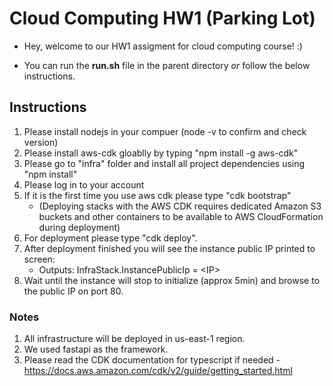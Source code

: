 # Cloud Computing HW1 (Parking Lot)

- Hey, welcome to our HW1 assigment for cloud computing course! :)

- You can run the **run.sh** file in the parent directory *or* follow the below instructions.
## Instructions

1. Please install nodejs in your compuer (node -v to confirm and check version)
2. Please install aws-cdk gloablly by typing "npm install -g aws-cdk"
3. Please go to "infra" folder and install all project dependencies using "npm install"
4. Please log in to your account
5. If it is the first time you use aws cdk please type "cdk bootstrap"
   - (Deploying stacks with the AWS CDK requires dedicated Amazon S3 buckets and other containers to be available to AWS CloudFormation during deployment)
6. For deployment please type "cdk deploy".
7. After deployment finished you will see the instance public IP printed to screen:
   - Outputs:
     InfraStack.InstancePublicIp = \<IP\>
8. Wait until the instance will stop to initialize (approx 5min) and browse to the public IP on port 80.

### Notes

1. All infrastructure will be deployed in us-east-1 region.
2. We used fastapi as the framework.
2. Please read the CDK documentation for typescript if needed - https://docs.aws.amazon.com/cdk/v2/guide/getting_started.html
